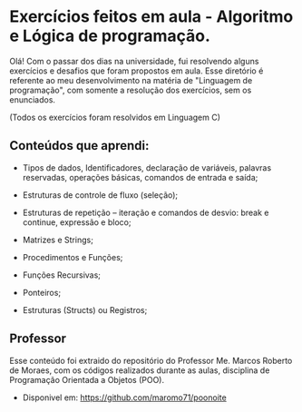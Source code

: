 # Exercícios feitos em aula - Algoritmo e Lógica de programação.

Olá! Com o passar dos dias na universidade, fui resolvendo alguns exercícios e desafios que foram propostos em aula. Esse diretório é referente ao meu desenvolvimento na matéria de "Linguagem de programação", com somente a resolução dos exercícios, sem os enunciados.

(Todos os exercícios foram resolvidos em Linguagem C)

## Conteúdos que aprendi: 
- Tipos de dados, Identificadores, declaração de variáveis, palavras reservadas, operações básicas, comandos de entrada e saída;

- Estruturas de controle de fluxo (seleção);

- Estruturas de repetição – iteração e comandos de desvio: break e continue, expressão e bloco;

- Matrizes e Strings;

- Procedimentos e Funções;

- Funções Recursivas;

- Ponteiros;

- Estruturas (Structs) ou Registros;

## Professor ##
Esse conteúdo foi extraido do repositório do Professor Me. Marcos Roberto de Moraes, com os códigos realizados durante as aulas, disciplina de Programação Orientada a Objetos (POO).

- Disponivel em: https://github.com/maromo71/poonoite

##      
